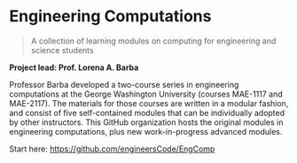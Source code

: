 # Engineering Computations

> A collection of learning modules on computing for engineering and science students

**Project lead: Prof. Lorena A. Barba**

Professor Barba developed a two-course series in engineering computations at the George Washington University (courses MAE-1117 and MAE-2117).
The materials for those courses are written in a modular fashion, and consist of five self-contained modules that can be individually adopted by other instructors.
This GitHub organization hosts the original modules in engineering computations, plus new work-in-progress advanced modules.

Start here: https://github.com/engineersCode/EngComp
